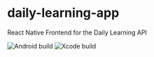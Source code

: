 # daily-learning-app
React Native Frontend for the Daily Learning API

![Android build](https://github.com/sharshi/daily-learning-app/workflows/Android%20build/badge.svg?branch=master)
![Xcode build](https://github.com/sharshi/daily-learning-app/workflows/Xcode%20build/badge.svg)
